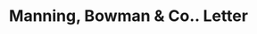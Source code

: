 ---
doi: 10.7916/D8T4552Q
date_other: '1890'
date_other_textual: 1890-1899
form: correspondence
genre:
- Letters (correspondence)
name:
- Manning, Bowman & Co.
object_in_context_url: https://biggert.cul.columbia.edu/items/view/ave_biggert_00083
subject_hierarchical_geographic:
- Meriden, Connecticut, United States
subject_name:
- Manning, Bowman & Co.
title: Manning, Bowman & Co.. Letter
sort_title: Manning, Bowman & Co.. Letter
call_number: ave_biggert_00083
coordinates:
- 41.53666666666666,-72.79472222222222
pid: ave_biggert_00083
identifiers: ave_biggert_00083
thumbnail: https://derivativo-1.library.columbia.edu/iiif/2/ldpd:342874/full/!256,256/0/native.jpg
permalink: "/biggert/ave_biggert_00083/"
layout: iiif-image-page
---